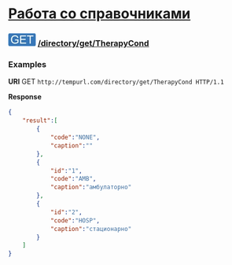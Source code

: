 [Работа со справочниками](../../../index.md)
=========================================

### ![GET](../../../../../img/get.png) [/directory/get/TherapyCond](../index.md)

### Examples

**URI** GET `http://tempurl.com/directory/get/TherapyCond HTTP/1.1`

**Response**

```json
{
    "result":[
        {
            "code":"NONE",
            "caption":""
        },
        {
            "id":"1",
            "code":"AMB",
            "caption":"амбулаторно"
        },
        {
            "id":"2",
            "code":"HOSP",
            "caption":"стационарно"
        }
    ]
}
```